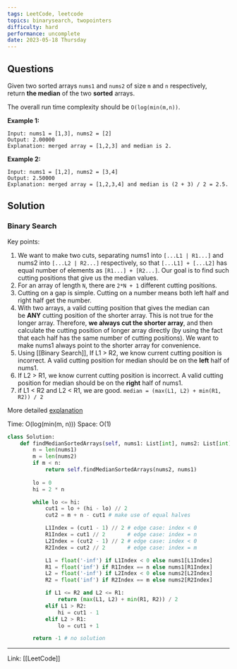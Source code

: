 ```yaml
---
tags: LeetCode, leetcode
topics: binarysearch, twopointers
difficulty: hard
performance: uncomplete
date: 2023-05-18 Thursday
---
```


## Questions
Given two sorted arrays `nums1` and `nums2` of size `m` and `n` respectively, return **the median** of the two **sorted** arrays.

The overall run time complexity should be `O(log(min(m,n))`.

**Example 1:**

```
Input: nums1 = [1,3], nums2 = [2]
Output: 2.00000
Explanation: merged array = [1,2,3] and median is 2.
```

**Example 2:**

```
Input: nums1 = [1,2], nums2 = [3,4]
Output: 2.50000
Explanation: merged array = [1,2,3,4] and median is (2 + 3) / 2 = 2.5.
```


## Solution

### Binary Search 


Key points:

1.  We want to make two cuts, separating nums1 into `[...L1 | R1...]` and nums2 into `[...L2 | R2...]` respectively, so that `[...L1] + [...L2]` has equal number of elements as `[R1...] + [R2...]`. Our goal is to find such cutting positions that give us the median values.
2.  For an array of length `N`, there are `2*N + 1` different cutting positions.
3.  Cutting on a gap is simple. Cutting on a number means both left half and right half get the number.
4.  With two arrays, a valid cutting position that gives the median can be **ANY** cutting position of the shorter array. This is not true for the longer array. Therefore, **we always cut the shorter array**, and then calculate the cutting position of longer array directly (by using the fact that each half has the same number of cutting positions). We want to make nums1 always point to the shorter array for convenience.
5.  Using [[Binary Search]], If L1 > R2, we know current cutting position is incorrect. A valid cutting position for median should be on the **left** half of nums1.
6.  If L2 > R1, we know current cutting position is incorrect. A valid cutting position for median should be on the **right** half of nums1.
7.  if L1 < R2 and L2 < R1, we are good. `median = (max(L1, L2) + min(R1, R2)) / 2`

More detailed [explanation](https://leetcode.com/problems/median-of-two-sorted-arrays/solutions/2471/very-concise-o-log-min-m-n-iterative-solution-with-detailed-explanation/)

Time: O(log(min(m, n)))
Space: O(1)

```python
class Solution:
    def findMedianSortedArrays(self, nums1: List[int], nums2: List[int]) -> float:
        n = len(nums1)
        m = len(nums2)
        if m < n: 
            return self.findMedianSortedArrays(nums2, nums1)
        
        lo = 0
        hi = 2 * n 

        while lo <= hi:
            cut1 = lo + (hi - lo) // 2
            cut2 = m + n - cut1 # make use of equal halves

            L1Index = (cut1 - 1) // 2 # edge case: index < 0
            R1Index = cut1 // 2       # edge case: index = n
            L2Index = (cut2 - 1) // 2 # edge case: index < 0
            R2Index = cut2 // 2       # edge case: index = m

            L1 = float('-inf') if L1Index < 0 else nums1[L1Index]
            R1 = float('inf') if R1Index == n else nums1[R1Index]
            L2 = float('-inf') if L2Index < 0 else nums2[L2Index]
            R2 = float('inf') if R2Index == m else nums2[R2Index]

            if L1 <= R2 and L2 <= R1:
                return (max(L1, L2) + min(R1, R2)) / 2
            elif L1 > R2:
                hi = cut1 - 1
            elif L2 > R1:
                lo = cut1 + 1

        return -1 # no solution
```

---
Link: [[LeetCode]]
